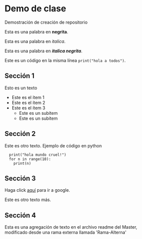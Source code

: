 # Demo de clase

Demostración de creación de repositorio

Esta es una palabra en **negrita**.

Esta es una palabra en *italica*.

Esta es una palabra en ***italica negrita***.

Este es un código en la misma línea `print("hola a todos")`.

## Sección 1

Esto es un texto

* Este es el ítem 1
* Este es el ítem 2
* Este es el ítem 3
  * Este es un subítem
  * Este es un subítem

## Sección 2

Este es otro texto. Ejemplo de código en python
        
      print("hola mundo cruel!")
      for n in range(10):
        print(n)


## Sección 3

Haga click [aquí](https://www.google.com) para ir a google.

Este es otro texto más.


## Sección 4

Esta es una agregación de texto en el archivo readme del Master, modificado desde una rama externa llamada 'Rama-Alterna'
